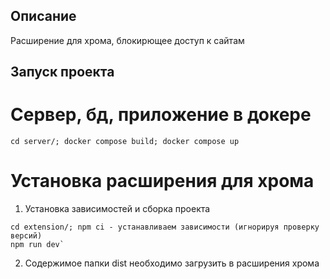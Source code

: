 ## Описание
Расширение для хрома, блокирющее доступ к сайтам

## Запуск проекта

# Сервер, бд, приложение в докере
```
cd server/; docker compose build; docker compose up
```

# Установка расширения для хрома
1. Установка зависимостей и сборка проекта
```
cd extension/; npm ci - устанавливаем зависимости (игнорируя проверку версий)
npm run dev`
```
2. Содержимое папки dist необходимо загрузить в расширения хрома
